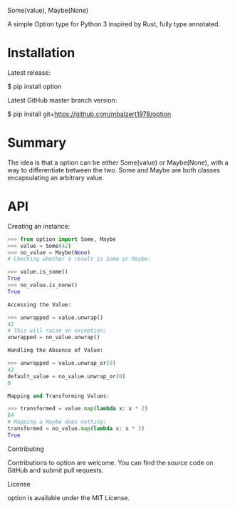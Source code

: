 Some(value), Maybe(None)

A simple Option type for Python 3 inspired by Rust, fully type annotated.

Installation
============

Latest release:

$ pip install option

Latest GitHub master branch version:

$ pip install git+https://github.com/mbalzert1978/option

Summary
=======

The idea is that a option can be either Some(value) or Maybe(None), with a way to differentiate between the two. Some and Maybe are both classes encapsulating an arbitrary value.

API
===

Creating an instance:
``` python
>>> from option import Some, Maybe
>>> value = Some(42)
>>> no_value = Maybe(None)
# Checking whether a result is Some or Maybe:

>>> value.is_some()
True
>>> no_value.is_none()
True

Accessing the Value:

>>> unwrapped = value.unwrap()
42
# This will raise an exception:
unwrapped = no_value.unwrap()

Handling the Absence of Value:

>>> unwrapped = value.unwrap_or(0)
42
default_value = no_value.unwrap_or(0)
0

Mapping and Transforming Values:

>>> transformed = value.map(lambda x: x * 2)
84
# Mapping a Maybe does nothing:
transformed = no_value.map(lambda x: x * 2)
True
```

Contributing

Contributions to option are welcome. You can find the source code on GitHub and submit pull requests.

License

option is available under the MIT License.
